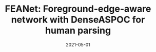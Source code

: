 ---
title: "FEANet: Foreground-edge-aware network with DenseASPOC for human parsing"
collection: publications
permalink: /publication/2021-05-01-feanet
excerpt: 
date: 2021-05-01
venue: 'Image and Vision Computing (IVC)'
band: 'CCF-C'
underreview:
publisherurl: https://www.sciencedirect.com/science/article/pii/S0262885621000500
paperurl: '/files/2021_FEANet.pdf'
arxiv: 
authors: '<b>Wing-Yin Yu</b>, Lai-Man Po, Yuzhi Zhao, Yujia Zhang, Kin-Wai Lau'
banner: '/images/banner-2022-shature.png'
citation: 
code:
---
